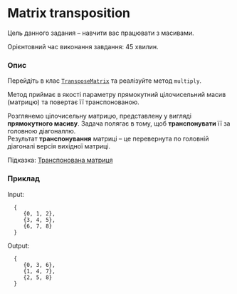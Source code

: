 # Matrix transposition

Цель данного задания – навчити вас  працювати з масивами.

Орієнтовний час виконання завдання: 45 хвилин.

### Опис
Перейдіть в клас [`TransposeMatrix`](TransposeMatrix.java)
та реалізуйте метод `multiply`.

Метод приймає в якості параметру прямокутний цілочисельний масив (матрицю) та повертає її транспонованою.

Розглянемо цілочисельну матрицю, представлену у вигляді **прямокутного масиву**.
Задача полягає в тому, щоб **транспонувати** її за головною діагоналлю.  
Результат **транспонування** матриці – це перевернута по головній діагоналі версія вихідної матриці.

Підказка: [Транспонована матриця](https://uk.wikipedia.org/wiki/%D0%A2%D1%80%D0%B0%D0%BD%D1%81%D0%BF%D0%BE%D0%BD%D0%BE%D0%B2%D0%B0%D0%BD%D0%B0_%D0%BC%D0%B0%D1%82%D1%80%D0%B8%D1%86%D1%8F)

### Приклад
Input:

      {
         {0, 1, 2}, 
         {3, 4, 5}, 
         {6, 7, 8}
      }

Output:

      {
         {0, 3, 6}, 
         {1, 4, 7}, 
         {2, 5, 8}
      }
